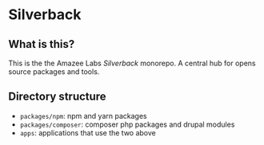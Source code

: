 # Silverback

## What is this?

This is the the Amazee Labs _Silverback_ monorepo. A central hub for opens source packages and tools.

## Directory structure

- `packages/npm`: npm and yarn packages
- `packages/composer`: composer php packages and drupal modules
- `apps`: applications that use the two above
